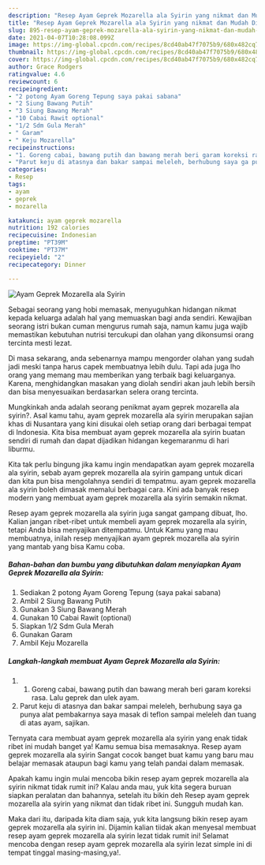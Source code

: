 ```yaml
---
description: "Resep Ayam Geprek Mozarella ala Syirin yang nikmat dan Mudah Dibuat"
title: "Resep Ayam Geprek Mozarella ala Syirin yang nikmat dan Mudah Dibuat"
slug: 895-resep-ayam-geprek-mozarella-ala-syirin-yang-nikmat-dan-mudah-dibuat
date: 2021-04-07T10:28:08.099Z
image: https://img-global.cpcdn.com/recipes/8cd40ab47f7075b9/680x482cq70/ayam-geprek-mozarella-ala-syirin-foto-resep-utama.jpg
thumbnail: https://img-global.cpcdn.com/recipes/8cd40ab47f7075b9/680x482cq70/ayam-geprek-mozarella-ala-syirin-foto-resep-utama.jpg
cover: https://img-global.cpcdn.com/recipes/8cd40ab47f7075b9/680x482cq70/ayam-geprek-mozarella-ala-syirin-foto-resep-utama.jpg
author: Grace Rodgers
ratingvalue: 4.6
reviewcount: 6
recipeingredient:
- "2 potong Ayam Goreng Tepung saya pakai sabana"
- "2 Siung Bawang Putih"
- "3 Siung Bawang Merah"
- "10 Cabai Rawit optional"
- "1/2 Sdm Gula Merah"
- " Garam"
- " Keju Mozarella"
recipeinstructions:
- "1. Goreng cabai, bawang putih dan bawang merah beri garam koreksi rasa. Lalu geprek dan ulek ayam."
- "Parut keju di atasnya dan bakar sampai meleleh, berhubung saya ga punya alat pembakarnya saya masak di teflon sampai meleleh dan tuang di atas ayam, sajikan."
categories:
- Resep
tags:
- ayam
- geprek
- mozarella

katakunci: ayam geprek mozarella 
nutrition: 192 calories
recipecuisine: Indonesian
preptime: "PT39M"
cooktime: "PT37M"
recipeyield: "2"
recipecategory: Dinner

---
```



![Ayam Geprek Mozarella ala Syirin](https://img-global.cpcdn.com/recipes/8cd40ab47f7075b9/680x482cq70/ayam-geprek-mozarella-ala-syirin-foto-resep-utama.jpg)

Sebagai seorang yang hobi memasak, menyuguhkan hidangan nikmat kepada keluarga adalah hal yang memuaskan bagi anda sendiri. Kewajiban seorang istri bukan cuman mengurus rumah saja, namun kamu juga wajib memastikan kebutuhan nutrisi tercukupi dan olahan yang dikonsumsi orang tercinta mesti lezat.

Di masa  sekarang, anda sebenarnya mampu mengorder olahan yang sudah jadi meski tanpa harus capek membuatnya lebih dulu. Tapi ada juga lho orang yang memang mau memberikan yang terbaik bagi keluarganya. Karena, menghidangkan masakan yang diolah sendiri akan jauh lebih bersih dan bisa menyesuaikan berdasarkan selera orang tercinta. 



Mungkinkah anda adalah seorang penikmat ayam geprek mozarella ala syirin?. Asal kamu tahu, ayam geprek mozarella ala syirin merupakan sajian khas di Nusantara yang kini disukai oleh setiap orang dari berbagai tempat di Indonesia. Kita bisa membuat ayam geprek mozarella ala syirin buatan sendiri di rumah dan dapat dijadikan hidangan kegemaranmu di hari liburmu.

Kita tak perlu bingung jika kamu ingin mendapatkan ayam geprek mozarella ala syirin, sebab ayam geprek mozarella ala syirin gampang untuk dicari dan kita pun bisa mengolahnya sendiri di tempatmu. ayam geprek mozarella ala syirin boleh dimasak memalui berbagai cara. Kini ada banyak resep modern yang membuat ayam geprek mozarella ala syirin semakin nikmat.

Resep ayam geprek mozarella ala syirin juga sangat gampang dibuat, lho. Kalian jangan ribet-ribet untuk membeli ayam geprek mozarella ala syirin, tetapi Anda bisa menyajikan ditempatmu. Untuk Kamu yang mau membuatnya, inilah resep menyajikan ayam geprek mozarella ala syirin yang mantab yang bisa Kamu coba.

<!--inarticleads1-->

##### Bahan-bahan dan bumbu yang dibutuhkan dalam menyiapkan Ayam Geprek Mozarella ala Syirin:

1. Sediakan 2 potong Ayam Goreng Tepung (saya pakai sabana)
1. Ambil 2 Siung Bawang Putih
1. Gunakan 3 Siung Bawang Merah
1. Gunakan 10 Cabai Rawit (optional)
1. Siapkan 1/2 Sdm Gula Merah
1. Gunakan  Garam
1. Ambil  Keju Mozarella




<!--inarticleads2-->

##### Langkah-langkah membuat Ayam Geprek Mozarella ala Syirin:

1. 1. Goreng cabai, bawang putih dan bawang merah beri garam koreksi rasa. Lalu geprek dan ulek ayam.
1. Parut keju di atasnya dan bakar sampai meleleh, berhubung saya ga punya alat pembakarnya saya masak di teflon sampai meleleh dan tuang di atas ayam, sajikan.




Ternyata cara membuat ayam geprek mozarella ala syirin yang enak tidak ribet ini mudah banget ya! Kamu semua bisa memasaknya. Resep ayam geprek mozarella ala syirin Sangat cocok banget buat kamu yang baru mau belajar memasak ataupun bagi kamu yang telah pandai dalam memasak.

Apakah kamu ingin mulai mencoba bikin resep ayam geprek mozarella ala syirin nikmat tidak rumit ini? Kalau anda mau, yuk kita segera buruan siapkan peralatan dan bahannya, setelah itu bikin deh Resep ayam geprek mozarella ala syirin yang nikmat dan tidak ribet ini. Sungguh mudah kan. 

Maka dari itu, daripada kita diam saja, yuk kita langsung bikin resep ayam geprek mozarella ala syirin ini. Dijamin kalian tiidak akan menyesal membuat resep ayam geprek mozarella ala syirin lezat tidak rumit ini! Selamat mencoba dengan resep ayam geprek mozarella ala syirin lezat simple ini di tempat tinggal masing-masing,ya!.

